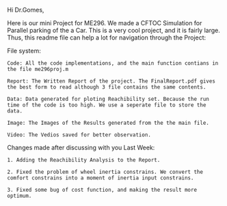 Hi Dr.Gomes,

Here is our mini Project for ME296. We made a CFTOC Simulation for
Parallel parking of the a Car. This is a very cool project, and it is fairly large. Thus, this readme file can help a lot for navigation through the Project:

File system:

	Code: All the code implementations, and the main function contians in the file me296proj.m

	Report: The Written Report of the project. The FinalReport.pdf gives the best form to read although 3 file contains the same contents.

	Data: Data generated for ploting Reachibility set. Because the run time of the code is too high. We use a seperate file to store the data. 

	Image: The Images of the Results generated from the the main file.

	Video: The Vedios saved for better observation. 

Changes made after discussing with you Last Week:

	1. Adding the Reachibility Analysis to the Report.

	2. Fixed the problem of wheel inertia constrains. We convert the comfort constrains into a moment of inertia input constrains. 

	3. Fixed some bug of cost function, and making the result more optimum. 








